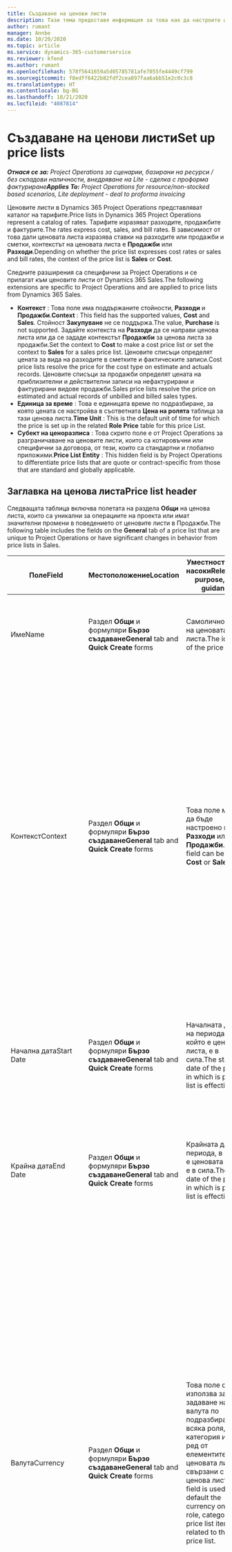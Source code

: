 ```yaml
---
title: Създаване на ценови листи
description: Тази тема предоставя информация за това как да настроите ценови листи за продажби и разходи.
author: rumant
manager: Annbe
ms.date: 10/20/2020
ms.topic: article
ms.service: dynamics-365-customerservice
ms.reviewer: kfend
ms.author: rumant
ms.openlocfilehash: 578f5641659a5d05785781afe7055fe4449cf799
ms.sourcegitcommit: f8edff6422b82fdf2cea897faa6abb51e2c0c3c8
ms.translationtype: HT
ms.contentlocale: bg-BG
ms.lasthandoff: 10/21/2020
ms.locfileid: "4087814"
---
```

# <a name="set-up-price-lists"></a><span data-ttu-id="e4adb-103">Създаване на ценови листи</span><span class="sxs-lookup"><span data-stu-id="e4adb-103">Set up price lists</span></span>

<span data-ttu-id="e4adb-104">_**Отнася се за:** Project Operations за сценарии, базирани на ресурси / без складови наличности, внедряване на Lite - сделка с проформа фактуриране_</span><span class="sxs-lookup"><span data-stu-id="e4adb-104">_**Applies To:** Project Operations for resource/non-stocked based scenarios, Lite deployment - deal to proforma invoicing_</span></span>

<span data-ttu-id="e4adb-105">Ценовите листи в Dynamics 365 Project Operations представляват каталог на тарифите.</span><span class="sxs-lookup"><span data-stu-id="e4adb-105">Price lists in Dynamics 365 Project Operations represent a catalog of rates.</span></span> <span data-ttu-id="e4adb-106">Тарифите изразяват разходите, продажбите и фактурите.</span><span class="sxs-lookup"><span data-stu-id="e4adb-106">The rates express cost, sales, and bill rates.</span></span> <span data-ttu-id="e4adb-107">В зависимост от това дали ценовата листа изразява ставки на разходите или продажби и сметки, контекстът на ценовата листа е **Продажби** или **Разходи**.</span><span class="sxs-lookup"><span data-stu-id="e4adb-107">Depending on whether the price list expresses cost rates or sales and bill rates, the context of the price list is **Sales** or **Cost**.</span></span>

<span data-ttu-id="e4adb-108">Следните разширения са специфични за Project Operations и се прилагат към ценовите листи от Dynamics 365 Sales.</span><span class="sxs-lookup"><span data-stu-id="e4adb-108">The following extensions are specific to Project Operations and are applied to price lists from Dynamics 365 Sales.</span></span>

- <span data-ttu-id="e4adb-109">**Контекст** : Това поле има поддържаните стойности, **Разходи** и **Продажби**.</span><span class="sxs-lookup"><span data-stu-id="e4adb-109">**Context** : This field has the supported values, **Cost** and **Sales**.</span></span> <span data-ttu-id="e4adb-110">Стойност **Закупуване** не се поддържа.</span><span class="sxs-lookup"><span data-stu-id="e4adb-110">The value, **Purchase** is not supported.</span></span> <span data-ttu-id="e4adb-111">Задайте контекста на **Разходи** да се направи ценова листа или да се зададе контекстът **Продажби** за ценова листа за продажби.</span><span class="sxs-lookup"><span data-stu-id="e4adb-111">Set the context to **Cost** to make a cost price list or set the context to **Sales** for a sales price list.</span></span> <span data-ttu-id="e4adb-112">Ценовите списъци определят цената за вида на разходите в сметките и фактическите записи.</span><span class="sxs-lookup"><span data-stu-id="e4adb-112">Cost price lists resolve the price for the cost type on estimate and actuals records.</span></span> <span data-ttu-id="e4adb-113">Ценовите списъци за продажби определят цената на приблизителни и действителни записи на нефактурирани и фактурирани видове продажби.</span><span class="sxs-lookup"><span data-stu-id="e4adb-113">Sales price lists resolve the price on estimated and actual records of unbilled and billed sales types.</span></span>
- <span data-ttu-id="e4adb-114">**Единица за време** : Това е единицата време по подразбиране, за която цената се настройва в съответната **Цена на ролята** таблица за тази ценова листа.</span><span class="sxs-lookup"><span data-stu-id="e4adb-114">**Time Unit** : This is the default unit of time for which the price is set up in the related **Role Price** table for this price List.</span></span>
- <span data-ttu-id="e4adb-115">**Субект на ценоразписа** : Това скрито поле е от Project Operations за разграничаване на ценовите листи, които са котировъчни или специфични за договора, от тези, които са стандартни и глобално приложими.</span><span class="sxs-lookup"><span data-stu-id="e4adb-115">**Price List Entity** : This  hidden field is by Project Operations to differentiate price lists that are quote or contract-specific from those that are standard and globally applicable.</span></span>

## <a name="price-list-header"></a><span data-ttu-id="e4adb-116">Заглавка на ценова листа</span><span class="sxs-lookup"><span data-stu-id="e4adb-116">Price list header</span></span>

<span data-ttu-id="e4adb-117">Следващата таблица включва полетата на раздела **Общи** на ценова листа, които са уникални за операциите на проекта или имат значителни промени в поведението от ценовите листи в Продажби.</span><span class="sxs-lookup"><span data-stu-id="e4adb-117">The following table includes the fields on the **General** tab of a price list that are unique to Project Operations or have significant changes in behavior from price lists in Sales.</span></span>

| <span data-ttu-id="e4adb-118">Поле</span><span class="sxs-lookup"><span data-stu-id="e4adb-118">Field</span></span> | <span data-ttu-id="e4adb-119">Местоположение</span><span class="sxs-lookup"><span data-stu-id="e4adb-119">Location</span></span> | <span data-ttu-id="e4adb-120">Уместност, цел и насоки</span><span class="sxs-lookup"><span data-stu-id="e4adb-120">Relevance, purpose, and guidance</span></span> | <span data-ttu-id="e4adb-121">Въздействие надолу по течението</span><span class="sxs-lookup"><span data-stu-id="e4adb-121">Downstream impact</span></span> |
| --- | --- | --- | --- |
| <span data-ttu-id="e4adb-122">Име</span><span class="sxs-lookup"><span data-stu-id="e4adb-122">Name</span></span> | <span data-ttu-id="e4adb-123">Раздел **Общи** и формуляри **Бързо създаване**</span><span class="sxs-lookup"><span data-stu-id="e4adb-123">**General** tab and **Quick Create** forms</span></span> | <span data-ttu-id="e4adb-124">Самоличността на ценовата листа.</span><span class="sxs-lookup"><span data-stu-id="e4adb-124">The identity of the price list.</span></span> | <span data-ttu-id="e4adb-125">Ценовият лист се показва с тази стойност на всички страници на списъка и падащите опции.</span><span class="sxs-lookup"><span data-stu-id="e4adb-125">The price list is shown with this value on all list pages and drop-down options.</span></span>|
| <span data-ttu-id="e4adb-126">Контекст</span><span class="sxs-lookup"><span data-stu-id="e4adb-126">Context</span></span> | <span data-ttu-id="e4adb-127">Раздел **Общи** и формуляри **Бързо създаване**</span><span class="sxs-lookup"><span data-stu-id="e4adb-127">**General** tab and **Quick Create** forms</span></span> | <span data-ttu-id="e4adb-128">Това поле може да бъде настроено на **Разходи** или **Продажби**.</span><span class="sxs-lookup"><span data-stu-id="e4adb-128">This field can be set to **Cost** or **Sales**.</span></span> | <span data-ttu-id="e4adb-129">Ценоразпис, зададен на **Разходи** се използва за търсене на цената за разчети на разходите и фактически разходи.</span><span class="sxs-lookup"><span data-stu-id="e4adb-129">A price list set to **Cost** is used to look up the price for cost estimates and cost actuals.</span></span> <span data-ttu-id="e4adb-130">Ценоразпис, зададен на **Продажби** се използва за търсене на цената за разчети на продажби и действителни данни за продажби.</span><span class="sxs-lookup"><span data-stu-id="e4adb-130">A price list set to **Sales** is used to look up the price for sales estimates and sales actuals.</span></span> <span data-ttu-id="e4adb-131">Само ценови листи, които имат зададен контекст **Продажби** могат да бъдат прикачени към ценовите листи на проекти за клиенти, проектни оферти и договори за проекти.</span><span class="sxs-lookup"><span data-stu-id="e4adb-131">Only price lists that have the context set to **Sales** can be attached to project price lists for customers, project quotes, and project contracts.</span></span> |
| <span data-ttu-id="e4adb-132">Начална дата</span><span class="sxs-lookup"><span data-stu-id="e4adb-132">Start Date</span></span> | <span data-ttu-id="e4adb-133">Раздел **Общи** и формуляри **Бързо създаване**</span><span class="sxs-lookup"><span data-stu-id="e4adb-133">**General** tab and **Quick Create** forms</span></span> | <span data-ttu-id="e4adb-134">Началната дата на периода, в който е ценовата листа, е в сила.</span><span class="sxs-lookup"><span data-stu-id="e4adb-134">The start date of the period in which is price list is effective.</span></span> | <span data-ttu-id="e4adb-135">С **Крайна дата** поле, това поле се използва, за да се определи кой ценоразпис е приложим за определена прогнозна или действителна линия.</span><span class="sxs-lookup"><span data-stu-id="e4adb-135">With the **End Date** field, this field is used to determine which price list is applicable for a certain estimate or actual line.</span></span> |
| <span data-ttu-id="e4adb-136">Крайна дата</span><span class="sxs-lookup"><span data-stu-id="e4adb-136">End Date</span></span> | <span data-ttu-id="e4adb-137">Раздел **Общи** и формуляри **Бързо създаване**</span><span class="sxs-lookup"><span data-stu-id="e4adb-137">**General** tab and **Quick Create** forms</span></span> | <span data-ttu-id="e4adb-138">Крайната дата на периода, в който е ценовата листа, е в сила.</span><span class="sxs-lookup"><span data-stu-id="e4adb-138">The end date of the period in which is price list is effective.</span></span> | <span data-ttu-id="e4adb-139">С **Начална дата** поле, това поле се използва, за да се определи кой ценоразпис е приложим за определена прогнозна или действителна линия.</span><span class="sxs-lookup"><span data-stu-id="e4adb-139">With the **Start Date** field, this field is used to determine which price list is applicable for a certain estimate or actual line.</span></span> |
| <span data-ttu-id="e4adb-140">Валута</span><span class="sxs-lookup"><span data-stu-id="e4adb-140">Currency</span></span> | <span data-ttu-id="e4adb-141">Раздел **Общи** и формуляри **Бързо създаване**</span><span class="sxs-lookup"><span data-stu-id="e4adb-141">**General** tab and **Quick Create** forms</span></span> | <span data-ttu-id="e4adb-142">Това поле се използва за задаване на валута по подразбиране за всяка роля, категория или ред от елементите на ценовата листа, свързани с тази ценова листа.</span><span class="sxs-lookup"><span data-stu-id="e4adb-142">This field is used to default the currency on each role, category, or price list item line related to this price list.</span></span> | <span data-ttu-id="e4adb-143">На **Продажби** ценовите листи, ролите, категориите или редовете на елементите на ценовия списък не могат да бъдат създадени в други валути, различни от тази валута.</span><span class="sxs-lookup"><span data-stu-id="e4adb-143">On **Sales** price lists, roles, categories, or price list item lines can't be created in any currency other than this currency.</span></span> <span data-ttu-id="e4adb-144">На **Разходи** ценови листи, можете да създадете ролева ценова линия във всяка валута.</span><span class="sxs-lookup"><span data-stu-id="e4adb-144">On **Cost** price lists, you can create a role price line in any currency.</span></span> <span data-ttu-id="e4adb-145">Дефинираната тук валута се използва по подразбиране.</span><span class="sxs-lookup"><span data-stu-id="e4adb-145">The currency defined here is used as a default.</span></span> <span data-ttu-id="e4adb-146">Потребителската настройка, свързана с цените на ролите, може да замени тази стойност, за да даде възможност за настройка на цената на труда във всяка валута.</span><span class="sxs-lookup"><span data-stu-id="e4adb-146">The user setup that is related role prices can override this value to enable labor cost rate setup in any currency.</span></span> <span data-ttu-id="e4adb-147">Разходните ставки на категориите и разходите за артикули от ценоразписа могат да бъдат настроени само във валутата, дефинирана тук.</span><span class="sxs-lookup"><span data-stu-id="e4adb-147">Category cost rates and price list item costs can be set up only in the currency defined here.</span></span> |
| <span data-ttu-id="e4adb-148">Единица за време</span><span class="sxs-lookup"><span data-stu-id="e4adb-148">Time Unit</span></span> | <span data-ttu-id="e4adb-149">Раздел **Общи** и формуляри **Бързо създаване**</span><span class="sxs-lookup"><span data-stu-id="e4adb-149">**General** tab and **Quick Create** forms</span></span> | <span data-ttu-id="e4adb-150">Това поле се използва за задаване по подразбиране на единицата за време, свързани с тази ценова листа.</span><span class="sxs-lookup"><span data-stu-id="e4adb-150">This field is used to default the time unit on each role line related to this price list.</span></span> | <span data-ttu-id="e4adb-151">Тази стойност на полето се използва само за настройка на цената на свързаната роля.</span><span class="sxs-lookup"><span data-stu-id="e4adb-151">This field value is only used on related role price setup.</span></span> <span data-ttu-id="e4adb-152">На ценови листи **Разходи** и **Продажби** , можете да създадете ролева ценова линия във всяка единица за време.</span><span class="sxs-lookup"><span data-stu-id="e4adb-152">On **Cost** and **Sales** price lists, you can create a role price line in any unit of time.</span></span> <span data-ttu-id="e4adb-153">Дефинираната тук единица за време се използва по подразбиране.</span><span class="sxs-lookup"><span data-stu-id="e4adb-153">The time unit defined here is used as a default.</span></span> <span data-ttu-id="e4adb-154">Потребителската настройка, свързана с цените на ролите, може да замени тази стойност, за да даде възможност за настройка на цената на труда и стойност на сметка във всяка единица за време.</span><span class="sxs-lookup"><span data-stu-id="e4adb-154">The user setup related role prices can override this value to enable labor cost and bill rate setup in any unit of time.</span></span> |
| <span data-ttu-id="e4adb-155">Описание</span><span class="sxs-lookup"><span data-stu-id="e4adb-155">Description</span></span> | <span data-ttu-id="e4adb-156">Раздел **Общи** и формуляри **Бързо създаване**</span><span class="sxs-lookup"><span data-stu-id="e4adb-156">**General** tab and **Quick Create** forms</span></span> | <span data-ttu-id="e4adb-157">Това текстово поле ви позволява да предоставите многоредово описание на ценовата листа.</span><span class="sxs-lookup"><span data-stu-id="e4adb-157">This text field allows you to provide a multi-line description of the price list.</span></span> | <span data-ttu-id="e4adb-158">Това поле е показано в **Асоциираните** изгледи на ценовата листа в различни обекти, които имат свързани ценови листи.</span><span class="sxs-lookup"><span data-stu-id="e4adb-158">This field is shown in the **Associated** views on the price list in various entities that have related price lists.</span></span> |
